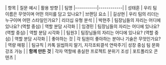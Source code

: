 | 항목 | 질문 예시 | 활용 방향 |
|  팀명  |-----------|------------|
| 성태훈  | 우리 팀 이름은 무엇이며 어떤 의미를 담고 있나요? | 브랜딩 요소 |
| 길상현  | 우리 팀의 리더는 누구이며 어떤 스타일인가요? | 리더십 유형 분석 |
| 박현주 | 팀장님들의 자리는 어디에 있나요? (역할 중심) | 역할 분담 시각화 |
| 임경민 | 팀장님들의 자리는 어디에 있나요? (역할 중심) | 역할 분담 시각화 |
| 팀원3 | 팀장님들의 자리는 어디에 있나요? (역할 중심) | 역할 분담 시각화 |
| 좋아하는 것 | 각 팀원이 좋아하는 분야나 기술은 무엇인가요? | 역량 매핑 |
| 팀규칙 | 카톡 읽씹하지 말기, 지각조퇴결석 연락주기| 성장 중심 팀 문화 강조 가능 |
| **함께 만든 것** | 각자 역할에 충실한 프로젝트 분위기 조성 | 포트폴리오 콘텐츠 |    